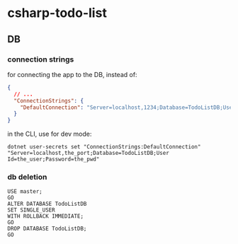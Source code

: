# csharp-todo-list

## DB
### connection strings
for connecting the app to the DB, instead of:
```json
{
  // ...
  "ConnectionStrings": {
    "DefaultConnection": "Server=localhost,1234;Database=TodoListDB;User Id=the_user;Password=the_pwd"
  }
}
```

in the CLI, use for dev mode: 
```
dotnet user-secrets set "ConnectionStrings:DefaultConnection" "Server=localhost,the_port;Database=TodoListDB;User Id=the_user;Password=the_pwd"
```

### db deletion
```azure
USE master;
GO
ALTER DATABASE TodoListDB
SET SINGLE_USER
WITH ROLLBACK IMMEDIATE;
GO
DROP DATABASE TodoListDB;
GO
```
